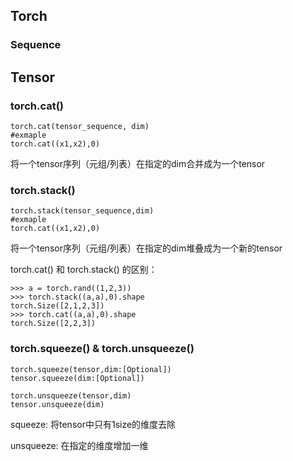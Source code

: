 ## Torch 
### Sequence

## Tensor

### torch.cat()
```
torch.cat(tensor_sequence, dim)
#exmaple
torch.cat((x1,x2),0)
```
将一个tensor序列（元组/列表）在指定的dim合并成为一个tensor

### torch.stack()
```
torch.stack(tensor_sequence,dim)
#exmaple
torch.cat((x1,x2),0)
```
将一个tensor序列（元组/列表）在指定的dim堆叠成为一个新的tensor

torch.cat() 和 torch.stack() 的区别：
```
>>> a = torch.rand((1,2,3))
>>> torch.stack((a,a),0).shape
torch.Size([2,1,2,3])
>>> torch.cat((a,a),0).shape
torch.Size([2,2,3])
```

### torch.squeeze() & torch.unsqueeze()
```
torch.squeeze(tensor,dim:[Optional])
tensor.squeeze(dim:[Optional])

torch.unsqueeze(tensor,dim)
tensor.unsqueeze(dim)
```
squeeze: 将tensor中只有1size的维度去除

unsqueeze: 在指定的维度增加一维